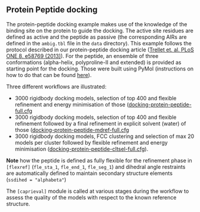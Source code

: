 ## Protein Peptide docking

The protein-peptide docking example makes use of the knowledge of the binding site on the protein to guide the docking.
The active site residues are defined as active and the peptide as passive (the corresponding AIRs are defined in the `ambig.tbl` file in the `data` directory).
This example follows the protocol described in our protein-peptide docking article ([Trellet et. al. PLoS ONE 8, e58769 (2013)](https://dx.plos.org/10.1371/journal.pone.0058769)).
For the peptide, an ensemble of three conformations (alpha-helix, polyproline-II and extended) is provided as starting point for the docking.
Those were built using PyMol (instructions on how to do that can be found [here](https://www.bonvinlab.org/education/molmod_online/simulation/#preparing-the-system)).

Three different workflows are illustrated:

- 3000 rigidbody docking models, selection of top 400 and flexible refinement and energy minimisation of those ([docking-protein-peptide-full.cfg](https://github.com/haddocking/haddock3/tree/main/examples/docking-protein-peptide/docking-protein-peptide-full.cfg)
- 3000 rigidbody docking models, selection of top 400 and flexible refinement followed by a final refinement in explicit solvent (water) of those ([docking-protein-peptide-mdref-full.cfg](https://github.com/haddocking/haddock3/tree/main/examples/docking-protein-peptide/docking-protein-peptide-mdref-full.cfg)
- 3000 rigidbody docking models, FCC clustering and selection of max 20 models per cluster followed by flexible refinement and energy minimisation ([docking-protein-peptide-cltsel-full.cfg](https://github.com/haddocking/haddock3/tree/main/examples/docking-protein-peptide/docking-protein-peptide-cltsel-full.cfg)).

__Note__ how the peptide is defined as fully flexible for the refinement phase in `[flexref]` (`fle_sta_1`, `fle_end_1`, `fle_seg_1`) and dihedral angle restraints are automatically defined to maintain secondary structure elements (`ssdihed = "alphabeta"`)

The `[caprieval]` module is called at various stages during the workflow to assess the quality of the models with respect to the known reference structure.
